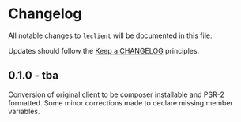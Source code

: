 # Changelog

All notable changes to `leclient` will be documented in this file.

Updates should follow the [Keep a CHANGELOG](http://keepachangelog.com/) principles.

## 0.1.0 - tba

Conversion of [original client](https://github.com/yourivw/leclient) to be composer installable and PSR-2
formatted. Some minor corrections made to declare missing member
variables.

